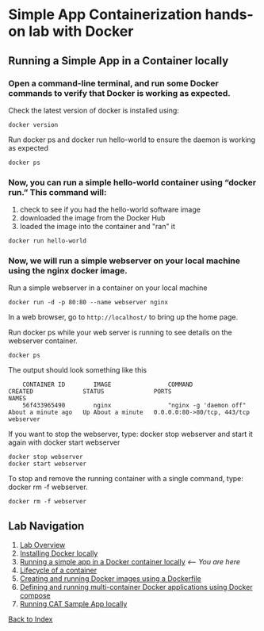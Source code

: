 # Simple App Containerization hands-on lab with Docker 
## Running a Simple App in a Container locally

### Open a command-line terminal, and run some Docker commands to verify that Docker is working as expected. 

Check the latest version of docker is installed using:
```
docker version
```

Run docker ps and docker run hello-world to ensure the daemon is working as expected
```
docker ps
```

### Now, you can run a simple hello-world container using “docker run.” This command will:
1. check to see if you had the hello-world software image
1. downloaded the image from the Docker Hub
1. loaded the image into the container and "ran" it

```
docker run hello-world
```

### Now, we will run a simple webserver on your local machine using the nginx docker image. 

Run a simple webserver in a container on your local machine
```
docker run -d -p 80:80 --name webserver nginx
```

In a web browser, go to `http://localhost/` to bring up the home page. 

Run docker ps while your web server is running to see details on the webserver container.
```
docker ps 
```

The output should look something like this
```
    CONTAINER ID        IMAGE                COMMAND                  CREATED              STATUS              PORTS                         NAMES
    56f433965490        nginx                "nginx -g 'daemon off"   About a minute ago   Up About a minute   0.0.0.0:80->80/tcp, 443/tcp   webserver
```

If you want to stop the webserver, type: docker stop webserver and start it again with docker start webserver
```
docker stop webserver
docker start webserver
```

To stop and remove the running container with a single command, type: docker rm -f webserver.
```
docker rm -f webserver
```

## Lab Navigation
1. [Lab Overview](./index.html)
1. [Installing Docker locally](./step01.html)
1. [Running a simple app in a Docker container locally](./step02.html) *<-- You are here*
1. [Lifecycle of a container](./step03.html)
1. [Creating and running Docker images using a Dockerfile](./step04.html)
1. [Defining and running multi-container Docker applications using Docker compose](./step05.html)
1. [Running CAT Sample App locally](./step06.html)

[Back to Index](../../index.html)